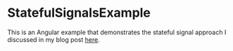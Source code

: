 # StatefulSignalsExample

This is an Angular example that demonstrates the stateful signal approach I discussed in my blog post [here](https://mitchyh.com/blog/angular-stateful-signals).
